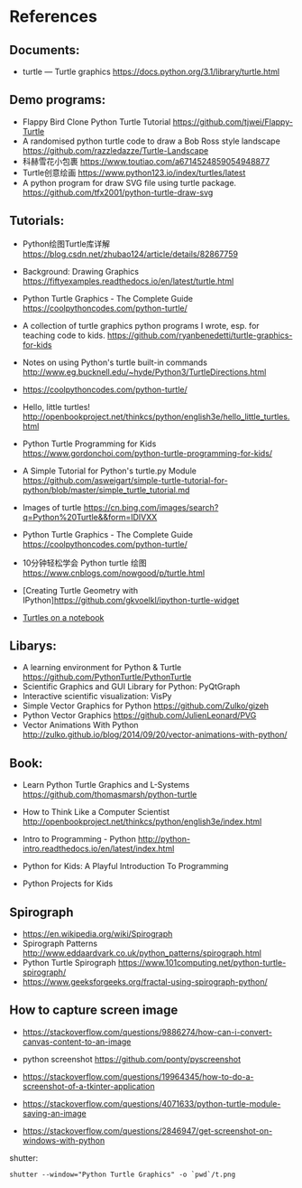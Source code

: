# References

## Documents:
* turtle — Turtle graphics https://docs.python.org/3.1/library/turtle.html


## Demo programs:
* Flappy Bird Clone Python Turtle Tutorial https://github.com/tjwei/Flappy-Turtle
* A randomised python turtle code to draw a Bob Ross style landscape https://github.com/razzledazze/Turtle-Landscape
* 科赫雪花小包裹 https://www.toutiao.com/a6714524859054948877
* Turtle创意绘画 https://www.python123.io/index/turtles/latest
* A python program for draw SVG file using turtle package. https://github.com/tfx2001/python-turtle-draw-svg


## Tutorials:
* Python绘图Turtle库详解 https://blog.csdn.net/zhubao124/article/details/82867759
* Background: Drawing Graphics https://fiftyexamples.readthedocs.io/en/latest/turtle.html

* Python Turtle Graphics - The Complete Guide https://coolpythoncodes.com/python-turtle/ 
* A collection of turtle graphics python programs I wrote, esp. for teaching code to kids. https://github.com/ryanbenedetti/turtle-graphics-for-kids
* Notes on using Python's turtle built-in commands http://www.eg.bucknell.edu/~hyde/Python3/TurtleDirections.html
* https://coolpythoncodes.com/python-turtle/
* Hello, little turtles! http://openbookproject.net/thinkcs/python/english3e/hello_little_turtles.html
* Python Turtle Programming for Kids https://www.gordonchoi.com/python-turtle-programming-for-kids/
* A Simple Tutorial for Python's turtle.py Module https://github.com/asweigart/simple-turtle-tutorial-for-python/blob/master/simple_turtle_tutorial.md
* Images of turtle https://cn.bing.com/images/search?q=Python%20Turtle&&form=IDIVXX
* Python Turtle Graphics - The Complete Guide https://coolpythoncodes.com/python-turtle/ 
* 10分钟轻松学会 Python turtle 绘图 https://www.cnblogs.com/nowgood/p/turtle.html


* [Creating Turtle Geometry with IPython]https://github.com/gkvoelkl/ipython-turtle-widget
* [Turtles on a notebook](https://github.com/takluyver/mobilechelonian)


## Libarys:
* A learning environment for Python & Turtle https://github.com/PythonTurtle/PythonTurtle
* Scientific Graphics and GUI Library for Python: PyQtGraph
* Interactive scientific visualization: VisPy
* Simple Vector Graphics for Python https://github.com/Zulko/gizeh
* Python Vector Graphics https://github.com/JulienLeonard/PVG
* Vector Animations With Python http://zulko.github.io/blog/2014/09/20/vector-animations-with-python/


## Book:
* Learn Python Turtle Graphics and L-Systems https://github.com/thomasmarsh/python-turtle
* How to Think Like a Computer Scientist http://openbookproject.net/thinkcs/python/english3e/index.html
* Intro to Programming - Python
http://python-intro.readthedocs.io/en/latest/index.html

* Python for Kids: A Playful Introduction To Programming
* Python Projects for Kids


## Spirograph
* https://en.wikipedia.org/wiki/Spirograph
* Spirograph Patterns http://www.eddaardvark.co.uk/python_patterns/spirograph.html
* Python Turtle Spirograph https://www.101computing.net/python-turtle-spirograph/
* https://www.geeksforgeeks.org/fractal-using-spirograph-python/


## How to capture screen image
* https://stackoverflow.com/questions/9886274/how-can-i-convert-canvas-content-to-an-image

* python screenshot https://github.com/ponty/pyscreenshot
* https://stackoverflow.com/questions/19964345/how-to-do-a-screenshot-of-a-tkinter-application

* https://stackoverflow.com/questions/4071633/python-turtle-module-saving-an-image
* https://stackoverflow.com/questions/2846947/get-screenshot-on-windows-with-python


shutter:
```
shutter --window="Python Turtle Graphics" -o `pwd`/t.png
```
